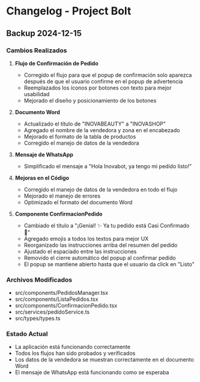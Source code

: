# Changelog - Project Bolt

## Backup 2024-12-15

### Cambios Realizados

1. **Flujo de Confirmación de Pedido**
   - Corregido el flujo para que el popup de confirmación solo aparezca después de que el usuario confirme en el popup de advertencia
   - Reemplazados los íconos por botones con texto para mejor usabilidad
   - Mejorado el diseño y posicionamiento de los botones

2. **Documento Word**
   - Actualizado el título de "INOVABEAUTY" a "INOVASHOP"
   - Agregado el nombre de la vendedora y zona en el encabezado
   - Mejorado el formato de la tabla de productos
   - Corregido el manejo de datos de la vendedora

3. **Mensaje de WhatsApp**
   - Simplificado el mensaje a "Hola Inovabot, ya tengo mi pedido listo!"

4. **Mejoras en el Código**
   - Corregido el manejo de datos de la vendedora en todo el flujo
   - Mejorado el manejo de errores
   - Optimizado el formato del documento Word

5. **Componente ConfirmacionPedido**
   - Cambiado el título a "¡Genial! ✨ Ya tu pedido está Casi Confirmado 🎉"
   - Agregado emojis a todos los textos para mejor UX
   - Reorganizado las instrucciones arriba del resumen del pedido
   - Ajustado el espaciado entre las instrucciones
   - Removido el cierre automático del popup al confirmar pedido
   - El popup se mantiene abierto hasta que el usuario da click en "Listo"

### Archivos Modificados
- src/components/PedidosManager.tsx
- src/components/ListaPedidos.tsx
- src/components/ConfirmacionPedido.tsx
- src/services/pedidoService.ts
- src/types/types.ts

### Estado Actual
- La aplicación está funcionando correctamente
- Todos los flujos han sido probados y verificados
- Los datos de la vendedora se muestran correctamente en el documento Word
- El mensaje de WhatsApp está funcionando como se esperaba
